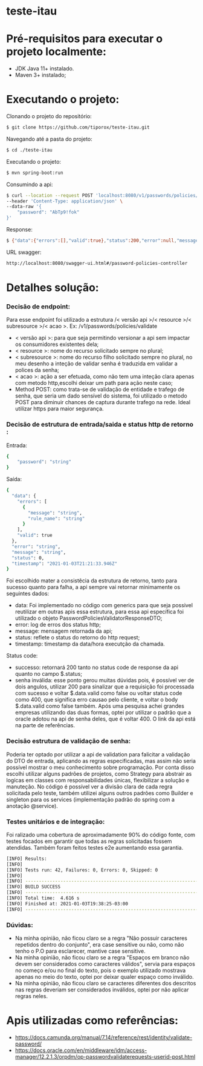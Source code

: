 # teste-itau



# Pré-requisitos para executar o projeto localmente:
 - JDK Java 11+ instalado.
 - Maven 3+ instalado;


# Executando o projeto:

Clonando o projeto do repositório:

```sh
$ git clone https://github.com/tiporox/teste-itau.git
```
Navegando até a pasta do projeto:

```sh
$ cd ./teste-itau
```
Executando o projeto:

```sh
$ mvn spring-boot:run
```

Consumindo a api:

```sh
$ curl --location --request POST 'localhost:8080/v1/passwords/policies/validate' \
--header 'Content-Type: application/json' \
--data-raw '{
    "password": "AbTp9!fok"
}'
```
Response:

```sh
$ {"data":{"errors":[],"valid":true},"status":200,"error":null,"message":null,"timestamp":"2021-01-03T21:49:45.517+00:00"}
```

URL swagger:

```sh
http://localhost:8080/swagger-ui.html#/password-policies-controller
```

# Detalhes solução:

### Decisão de endpoint:
Para esse endpoint foi utilizado a estrutura /< versão api >/< resource >/< subresource >/< acao >.
Ex: /v1/passwords/policies/validate

 - < versão api >: para que seja permitindo versionar a api sem impactar os consumidores existentes dela; 
 - < resource >: nome do recurso solicitado sempre no plural;
 - < subresource >: nome do recurso filho solicitado sempre no plural, no meu desenho a inteção de validar senha é traduzida em validar a polices da senha;
 - < acao >: ação a ser efetuada, como não tem uma inteção clara apenas com metodo http,escolhi deixar um path para ação neste caso;
 - Method POST: como trata-se de validação de entidade e trafego de senha, que seria um dado sensível do sistema, foi utilizado o metodo POST para diminuir chances de captura durante trafego na rede. Ideal utilizar https para maior segurança.

### Decisão de estrutura de entrada/saida e status http de retorno :

Entrada:

```sh
{
    "password": "string"
}
```

Saída:

```sh
{
  "data": {
    "errors": [
      {
        "message": "string",
        "rule_name": "string"
      }
    ],
    "valid": true
  },
  "error": "string",
  "message": "string",
  "status": 0,
  "timestamp": "2021-01-03T21:21:33.946Z"
}
```

Foi escolhido mater a consistêcia da estrutura de retorno, tanto para sucesso quanto para falha, a api sempre vai retornar minimamente os seguintes dados:
 - data: Foi implementado no código com generics para que seja possivel reutilizar em outras apis essa estrutura, para essa api específica foi utilizado o objeto PasswordPoliciesValidatorResponseDTO;
 - error: log de erros dos status http;
 - message: mensagem retornada da api;
 - status: reflete o status do retorno do http request;
 - timestamp: timestamp da data/hora executção da chamada.
 
 Status code:
  - successo: retornará 200 tanto no status code de response da api quanto no campo $.status;
  - senha inválida: esse ponto gerou muitas dúvidas pois, é possível ver de dois angulos, utilizar 200 para sinalizar que a requisição foi processada com sucesso e voltar $.data.valid como false ou voltar status code como 400, que significa erro causao pelo cliente, e voltar o body $.data.valid como false também. Após uma pesquisa achei grandes empresas utilizando das duas formas, optei por utilizar o padrão que a oracle adotou na api de senha deles, que é voltar 400. O link da api está na parte de referências.
  
### Decisão estrutura de validação de senha:
Poderia ter optado por utilizar a api de validation para falicitar a validação do DTO de entrada, aplicando as regras especificadas, mas assim não seria possível mostrar o meu conhecimento sobre programação. Por conta disso escolhi utilizar alguns padrões de projetos, como Strategy para abstrair as logícas em classes com responsabilidades únicas, flexibilizar a solução e manuteção. No código é possível ver a divisão clara de cada regra solicitada pelo teste, também utilizei alguns outros padrões como Builder e singleton para os services (implementação padrão do spring com a anotação @service).

### Testes unitários e de integração:
Foi ralizado uma cobertura de aproximadamente 90% do código fonte, com testes focados em garantir que todas as regras solicitadas fossem atendidas. Também foram feitos testes e2e aumentando essa garantia.

```sh
[INFO] Results:
[INFO] 
[INFO] Tests run: 42, Failures: 0, Errors: 0, Skipped: 0
[INFO] 
[INFO] ------------------------------------------------------------------------
[INFO] BUILD SUCCESS
[INFO] ------------------------------------------------------------------------
[INFO] Total time:  4.616 s
[INFO] Finished at: 2021-01-03T19:38:25-03:00
[INFO] ------------------------------------------------------------------------
```

### Dúvidas:
 - Na minha opinião, não ficou claro se a regra "Não possuir caracteres repetidos dentro do conjunto", era case sensitive ou não, como não tenho o P.O para esclarecer, mantive case sensitive.
 - Na minha opinião, não ficou claro se a regra "Espaços em branco não devem ser considerados como caracteres válidos", servia para espaços no começo e/ou no final do texto, pois o exemplo utilizado mostrava apenas no meio do texto, optei por deixar qualer espaço como inválido.
 - Na minha opinião, não ficou claro se caracteres diferentes dos descritos nas regras deveriam ser considerados inválidos, optei por não aplicar regras neles.
 
# Apis utilizadas como referências:

 - https://docs.camunda.org/manual/7.14/reference/rest/identity/validate-password/
 - https://docs.oracle.com/en/middleware/idm/access-manager/12.2.1.3/orpdm/op-passwordvalidaterequests-userid-post.html